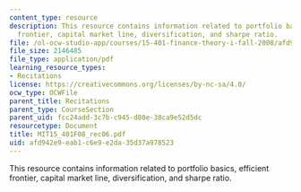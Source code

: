 ```yaml
---
content_type: resource
description: This resource contains information related to portfolio basics, efficient
  frontier, capital market line, diversification, and sharpe ratio.
file: /ol-ocw-studio-app/courses/15-401-finance-theory-i-fall-2008/afd942e9eab1c6e9e2da35d37a978523_MIT15_401F08_rec06.pdf
file_size: 2146485
file_type: application/pdf
learning_resource_types:
- Recitations
license: https://creativecommons.org/licenses/by-nc-sa/4.0/
ocw_type: OCWFile
parent_title: Recitations
parent_type: CourseSection
parent_uid: fcc24add-3c7b-c945-d80e-38ca9e52d5dc
resourcetype: Document
title: MIT15_401F08_rec06.pdf
uid: afd942e9-eab1-c6e9-e2da-35d37a978523
---
```

This resource contains information related to portfolio basics, efficient frontier, capital market line, diversification, and sharpe ratio.